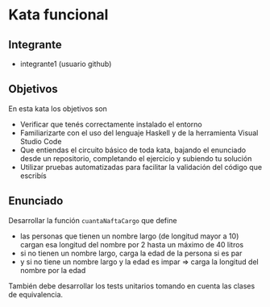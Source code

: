 # Kata funcional


## Integrante


- integrante1 (usuario github)


## Objetivos


En esta kata los objetivos son


- Verificar que tenés correctamente instalado el entorno
- Familiarizarte con el uso del lenguaje Haskell y de la herramienta Visual Studio Code
- Que entiendas el circuito básico de toda kata, bajando el enunciado desde un repositorio, completando el ejercicio y subiendo tu solución
- Utilizar pruebas automatizadas para facilitar la validación del código que escribís

## Enunciado

Desarrollar la función `cuantaNaftaCargo` que define

- las personas que tienen un nombre largo (de longitud mayor a 10) cargan esa longitud del nombre por 2 hasta un máximo de 40 litros
- si no tienen un nombre largo, carga la edad de la persona si es par
- y si no tiene un nombre largo y la edad es impar => carga la longitud del nombre por la edad

También debe desarrollar los tests unitarios tomando en cuenta las clases de equivalencia.
